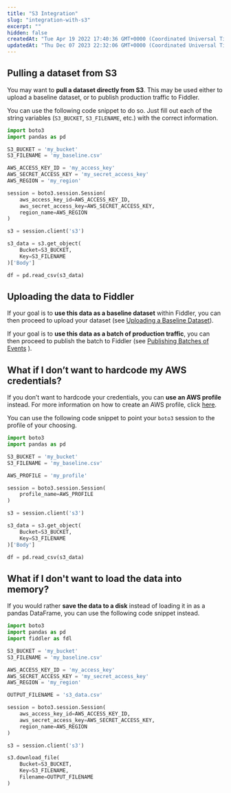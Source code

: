 ```yaml
---
title: "S3 Integration"
slug: "integration-with-s3"
excerpt: ""
hidden: false
createdAt: "Tue Apr 19 2022 17:40:36 GMT+0000 (Coordinated Universal Time)"
updatedAt: "Thu Dec 07 2023 22:32:06 GMT+0000 (Coordinated Universal Time)"
---
```

## Pulling a dataset from S3

You may want to **pull a dataset directly from S3**. This may be used either to upload a baseline dataset, or to publish production traffic to Fiddler.

You can use the following code snippet to do so. Just fill out each of the string variables (`S3_BUCKET`, `S3_FILENAME`, etc.) with the correct information.

```python
import boto3
import pandas as pd

S3_BUCKET = 'my_bucket'
S3_FILENAME = 'my_baseline.csv'

AWS_ACCESS_KEY_ID = 'my_access_key'
AWS_SECRET_ACCESS_KEY = 'my_secret_access_key'
AWS_REGION = 'my_region'

session = boto3.session.Session(
    aws_access_key_id=AWS_ACCESS_KEY_ID,
    aws_secret_access_key=AWS_SECRET_ACCESS_KEY,
    region_name=AWS_REGION
)

s3 = session.client('s3')

s3_data = s3.get_object(
    Bucket=S3_BUCKET,
    Key=S3_FILENAME
)['Body']

df = pd.read_csv(s3_data)
```

## Uploading the data to Fiddler

If your goal is to **use this data as a baseline dataset** within Fiddler, you can then proceed to upload your dataset (see [Uploading a Baseline Dataset](../../Client_Guide/creating-a-baseline-dataset.md)).

If your goal is to **use this data as a batch of production traffic**, you can then proceed to publish the batch to Fiddler (see [Publishing Batches of Events](../../Client_Guide/publishing-production-data/publishing-batches-of-events.md) ). 

## What if I don’t want to hardcode my AWS credentials?

If you don’t want to hardcode your credentials, you can **use an AWS profile** instead. For more information on how to create an AWS profile, click [here](https://docs.aws.amazon.com/cli/latest/userguide/cli-configure-profiles.html).

You can use the following code snippet to point your `boto3` session to the profile of your choosing.

```python
import boto3
import pandas as pd

S3_BUCKET = 'my_bucket'
S3_FILENAME = 'my_baseline.csv'

AWS_PROFILE = 'my_profile'

session = boto3.session.Session(
    profile_name=AWS_PROFILE
)

s3 = session.client('s3')

s3_data = s3.get_object(
    Bucket=S3_BUCKET,
    Key=S3_FILENAME
)['Body']

df = pd.read_csv(s3_data)
```

## What if I don't want to load the data into memory?

If you would rather **save the data to a disk** instead of loading it in as a pandas DataFrame, you can use the following code snippet instead.

```python
import boto3
import pandas as pd
import fiddler as fdl

S3_BUCKET = 'my_bucket'
S3_FILENAME = 'my_baseline.csv'

AWS_ACCESS_KEY_ID = 'my_access_key'
AWS_SECRET_ACCESS_KEY = 'my_secret_access_key'
AWS_REGION = 'my_region'

OUTPUT_FILENAME = 's3_data.csv'

session = boto3.session.Session(
    aws_access_key_id=AWS_ACCESS_KEY_ID,
    aws_secret_access_key=AWS_SECRET_ACCESS_KEY,
    region_name=AWS_REGION
)

s3 = session.client('s3')

s3.download_file(
    Bucket=S3_BUCKET,
    Key=S3_FILENAME,
    Filename=OUTPUT_FILENAME
)
```
